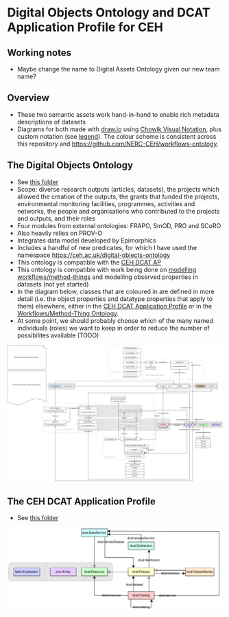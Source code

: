 # Digital Objects Ontology and DCAT Application Profile for CEH

## Working notes

- Maybe change the name to Digital Assets Ontology given our new team name?

## Overview

- These two semantic assets work hand-in-hand to enable rich metadata descriptions of datasets
- Diagrams for both made with [draw.io](https://www.drawio.com/) using [Chowlk Visual Notation](https://chowlk.linkeddata.es/notation.html), plus custom notation (see [legend](/legend.png)). The colour scheme is consistent across this repository and https://github.com/NERC-CEH/workflows-ontology.

## The Digital Objects Ontology

- See [this folder](/ontology/)
- Scope: diverse research outputs (articles, datasets), the projects which allowed the creation of the outputs, the grants that funded the projects, environmental monitoring facilities, programmes, activities and networks, the people and organisations who contributed to the projects and outputs, and their roles
- Four modules from external ontologies: FRAPO, SmOD, PRO and SCoRO
- Also heavily relies on PROV-O
- Integrates data model developed by Epimorphics
- Includes a handful of new predicates, for which I have used the namespace https://ceh.ac.uk/digital-objects-ontology
- This ontology is compatible with the [CEH DCAT AP](/CEH-DCAT-AP/)
- This ontology is compatible with work being done on [modelling workflows/method-things](https://github.com/NERC-CEH/workflows-ontology) and modelling observed properties in datasets (not yet started)
- In the diagram below, classes that are coloured in are defined in more detail (i.e. the object properties and datatype properties that apply to them) elsewhere, either in the [CEH DCAT Application Profile](/CEH-DCAT-AP/) or in the [Workflows/Method-Thing Ontology](https://github.com/NERC-CEH/workflows-ontology).
- At some point, we should probably choose which of the many named individuals (roles) we want to keep in order to reduce the number of possibilites available (TODO)

![Diagram of the Digital Objects Ontology](/ontology/diagrams/digital_objects_ontology.svg)

## The CEH DCAT Application Profile

- See [this folder](/CEH-DCAT-AP/)

![Overview diagram of the CEH DCAT Application Profile](/CEH-DCAT-AP/diagrams/dcat.svg)
